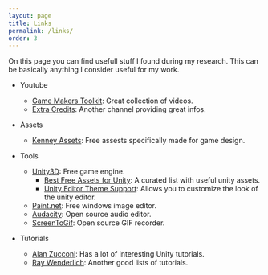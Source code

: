 ```yaml
---
layout: page
title: Links
permalink: /links/
order: 3
---
```

On this page you can find usefull stuff I found during my research. This can be basically anything I consider useful for my work.

+ Youtube
    - [Game Makers Toolkit](https://www.youtube.com/user/McBacon1337): Great collection of videos.
    - [Extra Credits](https://www.youtube.com/channel/UCCODtTcd5M1JavPCOr_Uydg): Another channel providing great infos.

+ Assets
    - [Kenney Assets](http://kenney.nl/assets): Free assests specifically made for game design.

+ Tools
    - [Unity3D](https://unity3d.com/de/): Free game engine.
        - [Best Free Assets for Unity](http://www.androidnames.com/development/best-unitys-free-assets/): A curated list with useful unity assets.
        - [Unity Editor Theme Support](https://forum.unity3d.com/threads/zios-editor-theme-support.411818/): Allows you to customize the look of the unity editor.
    - [Paint.net](http://www.getpaint.net/index.html): Free windows image editor.
    - [Audacity](http://www.audacityteam.org/): Open source audio editor.
    - [ScreenToGif](http://www.screentogif.com/): Open source GIF recorder.

+ Tutorials
    - [Alan Zucconi](http://www.alanzucconi.com/tutorials/): Has a lot of interesting Unity tutorials.
    - [Ray Wenderlich](https://www.raywenderlich.com/category/unity): Another good lists of tutorials.